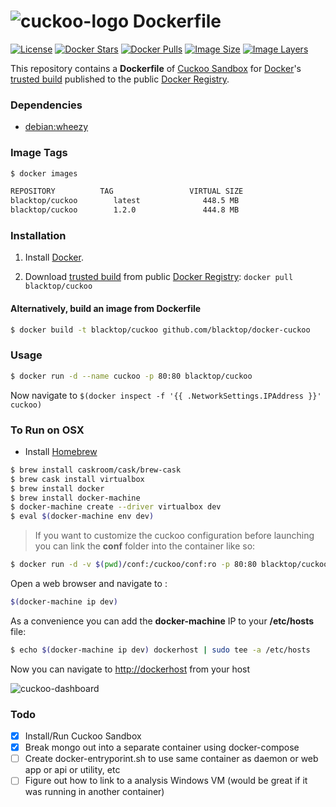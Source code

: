 # ![cuckoo-logo](https://raw.githubusercontent.com/blacktop/docker-cuckoo/master/files/logo.png) Dockerfile

[![License](http://img.shields.io/:license-mit-blue.svg)](http://doge.mit-license.org)
[![Docker Stars](https://img.shields.io/docker/stars/blacktop/cuckoo.svg)][hub]
[![Docker Pulls](https://img.shields.io/docker/pulls/blacktop/cuckoo.svg)][hub]
[![Image Size](https://img.shields.io/imagelayers/image-size/blacktop/cuckoo/latest.svg)](https://imagelayers.io/?images=blacktop/cuckoo:latest)
[![Image Layers](https://img.shields.io/imagelayers/layers/blacktop/cuckoo/latest.svg)](https://imagelayers.io/?images=blacktop/cuckoo:latest)

This repository contains a **Dockerfile** of [Cuckoo Sandbox](http://www.cuckoosandbox.org/) for [Docker](https://www.docker.io/)'s [trusted build](https://registry.hub.docker.com/u/blacktop/cuckoo/) published to the public [Docker Registry](https://index.docker.io/).

### Dependencies

* [debian:wheezy](https://index.docker.io/_/debian/)

### Image Tags
```bash
$ docker images

REPOSITORY          TAG                 VIRTUAL SIZE
blacktop/cuckoo        latest              448.5 MB
blacktop/cuckoo        1.2.0               444.8 MB
```

### Installation

1. Install [Docker](https://www.docker.io/).

2. Download [trusted build](https://registry.hub.docker.com/u/blacktop/cuckoo/) from public [Docker Registry](https://index.docker.io/): `docker pull blacktop/cuckoo`

#### Alternatively, build an image from Dockerfile
```bash
$ docker build -t blacktop/cuckoo github.com/blacktop/docker-cuckoo
```
### Usage
```bash
$ docker run -d --name cuckoo -p 80:80 blacktop/cuckoo
```
Now navigate to `$(docker inspect -f '{{ .NetworkSettings.IPAddress }}' cuckoo)`

### To Run on OSX
 - Install [Homebrew](http://brew.sh)

```bash
$ brew install caskroom/cask/brew-cask
$ brew cask install virtualbox
$ brew install docker
$ brew install docker-machine
$ docker-machine create --driver virtualbox dev
$ eval $(docker-machine env dev)
```
> If you want to customize the cuckoo configuration before launching you can link the **conf** folder into the container like so:

```bash
$ docker run -d -v $(pwd)/conf:/cuckoo/conf:ro -p 80:80 blacktop/cuckoo
```

Open a web browser and navigate to :

```bash
$(docker-machine ip dev)
```

As a convenience you can add the **docker-machine** IP to your **/etc/hosts** file:

```bash
$ echo $(docker-machine ip dev) dockerhost | sudo tee -a /etc/hosts
```
Now you can navigate to [http://dockerhost](http://dockerhost) from your host

![cuckoo-dashboard](https://raw.githubusercontent.com/blacktop/docker-cuckoo/master/files/dashboard.png)

### Todo
- [x] Install/Run Cuckoo Sandbox
- [x] Break mongo out into a separate container using docker-compose
- [ ] Create docker-entryporint.sh to use same container as daemon or web app or api or utility, etc
- [ ] Figure out how to link to a analysis Windows VM (would be great if it was running in another container)

[hub]: https://hub.docker.com/r/blacktop/cuckoo/
